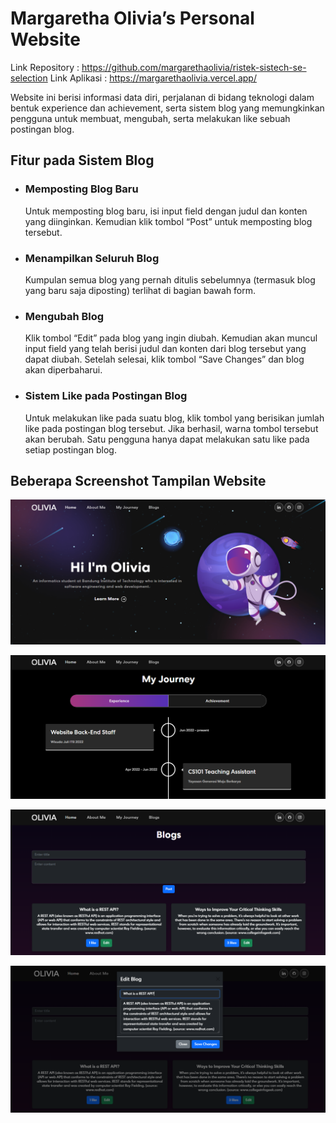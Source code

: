 # Margaretha Olivia’s Personal Website

Link Repository : https://github.com/margarethaolivia/ristek-sistech-se-selection
Link Aplikasi : https://margarethaolivia.vercel.app/

Website ini berisi informasi data diri, perjalanan di bidang teknologi dalam bentuk experience dan achievement, serta sistem blog yang memungkinkan pengguna untuk membuat, mengubah, serta melakukan like sebuah postingan blog.

## Fitur pada Sistem Blog

- ### Memposting Blog Baru

  Untuk memposting blog baru, isi input field dengan judul dan konten yang diinginkan. Kemudian klik tombol “Post” untuk memposting blog tersebut.

- ### Menampilkan Seluruh Blog

  Kumpulan semua blog yang pernah ditulis sebelumnya (termasuk blog yang baru saja diposting) terlihat di bagian bawah form.

- ### Mengubah Blog

  Klik tombol “Edit” pada blog yang ingin diubah. Kemudian akan muncul input field yang telah berisi judul dan konten dari blog tersebut yang dapat diubah. Setelah selesai, klik tombol “Save Changes” dan blog akan diperbaharui.

- ### Sistem Like pada Postingan Blog
  Untuk melakukan like pada suatu blog, klik tombol yang berisikan jumlah like pada postingan blog tersebut. Jika berhasil, warna tombol tersebut akan berubah. Satu pengguna hanya dapat melakukan satu like pada setiap postingan blog.

## Beberapa Screenshot Tampilan Website

![Alt text](public/docs/banner.png?raw=true)

![Alt text](public/docs/experience.png?raw=true)

![Alt text](public/docs/blogs.png?raw=true)

![Alt text](public/docs/editblog.png?raw=true)
